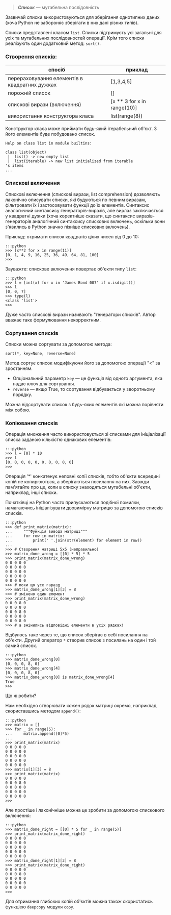 > ***Список*** — мутабельна послідовність

Зазвичай списки використовуються для 
зберігання однотипних даних 
(хоча Python не забороняє зберігати в них 
дані різних типів). 

Списки представлені класом `list`. 
Списки підтримуєть усі загальні для усіх та мутабельних послідовностей операції. 
Крім того списки реалізують один додатковий метод: `sort()`. 

### Створення списків:

| спосіб | приклад |
|-|-|
|перераховування елементів в квадратних дужках|[1,3,4,5]|
|порожній список|[]|
|спискові вирази (включення)|[x ** 3 for x in range(10)]|
|використання конструктора класа|list(range(8))|

Конструктор класа може приймати будь-який ітерабельний об'єкт. З його елементів буде побудовано список.

	Help on class list in module builtins:

	class list(object)
	 |  list() -> new empty list
	 |  list(iterable) -> new list initialized from iterable
	's items
	...
	

	
### Спискові включення

Спискові включення  (спискові вирази, list comprehension) дозволяють лаконічно описувати списки, які будуються по певним виразам, фільтровати їх і застосовувати функції до їх елементів. 
Синтаксис аналогичний синтаксису генераторів-виразів, але вирлаз заключається 
у квадратні дужки (хоча коректніше сказати, що синтаксис 
виразів-генераторів аналогічний синтаксису спискових включень, оскільки 
вони з'явились в Python значно пізніше спискових включень).


Приклад: отримати список квадратів цілих чисел від 0 до 10:

	:::python
	>>> [x**2 for x in range(11)]
	[0, 1, 4, 9, 16, 25, 36, 49, 64, 81, 100]
	>>>

Зауважте: спискове включення повертає об'єкти типу `list`:

	:::python
	>>> l = [int(x) for x in 'James Bond 007' if x.isdigit()]
	>>> l
	[0, 0, 7]
	>>> type(l)
	<class 'list'>
	>>>


Дуже часто спискові вирази називають "генератори списків". Автор вважає таке формулювання некорректним.
	
	
### Сортування списків
	
Списки можна сортувати за допомогою метода:

	sort(*, key=None, reverse=None)

Метод сортує список модифікуючи його за допомогою операції "<" за зростанням. 

- Опціональний параметр `key` — це функція від одного аргумента, яка надає ключ для сортування.  
- `reverse` — якщо True, то сортування відбувається у зворотньому порядку.

Можна відсортувати список з будь-яких елементів які можна порівняти між собою.



### Копіювання списків

Операція множення часто використовується зі списками для ініціалізації списка заданою  кількістю однакових елементів:

	:::python
	>>> l = [0] * 10
	>>> l
	[0, 0, 0, 0, 0, 0, 0, 0, 0, 0]
	>>>

Операція '*' конкатенує неповні копії списків, тобто об'єкти всередині копій не  копирюються, а зберігаються посилання на них. Завжди пам'ятайте про це, коли в списку  знаходяться мутабельні об'єкти, наприклад, інші списки.

Початківці на Python часто припускаються подібної помилки, намагаючись ініціалізувати двовимірну матрицю за допомогою списків списків.

	:::python
	>>> def print_matrix(matrix):
	...     """Функція вивода матриці"""
	...     for row in matrix:
	...         print(' '.join(str(element) for element in row))
	...
	>>> # Створення матриці 5x5 (неправильно)
	>>> matrix_done_wrong = [[0] * 5] * 5
	>>> print_matrix(matrix_done_wrong)
	0 0 0 0 0
	0 0 0 0 0
	0 0 0 0 0
	0 0 0 0 0
	0 0 0 0 0
	>>> # поки що усе гаразд
	>>> matrix_done_wrong[1][3] = 8
	>>> # змінено один елемент
	>>> print_matrix(matrix_done_wrong)
	0 0 0 8 0
	0 0 0 8 0
	0 0 0 8 0
	0 0 0 8 0
	0 0 0 8 0
	>>> # а змінились відповідні елементи в усіх рядках!
	
Відбулось таке через те, що список зберігає в себі посилання на об'єкти. Другий оператор `*` створив список з посилань на один і той самий список. 

	:::python
	>>> matrix_done_wrong[0]
	[0, 0, 0, 8, 0]
	>>> matrix_done_wrong[4]
	[0, 0, 0, 8, 0]
	>>> matrix_done_wrong[0] is matrix_done_wrong[4]
	True
	>>>

Що ж робити? 

Нам необхідно створювати кожен рядок матриці окремо, наприклад скориставшись методом `append()`:

	:::python
	>>> matrix = []
	>>> for _ in range(5):
	...     matrix.append([0]*5)
	...
	>>> print_matrix(matrix)
	0 0 0 0 0
	0 0 0 0 0
	0 0 0 0 0
	0 0 0 0 0
	0 0 0 0 0
	>>> matrix[1][3] = 8
	>>> print_matrix(matrix)
	0 0 0 0 0
	0 0 0 8 0
	0 0 0 0 0
	0 0 0 0 0
	0 0 0 0 0
	>>>
	
Але простіше і лаконічніше можна це зробити за допомогою спискового включення:

	:::python
	>>> matrix_done_right = [[0] * 5 for _ in range(5)]
	>>> print_matrix(matrix_done_right)
	0 0 0 0 0
	0 0 0 0 0
	0 0 0 0 0
	0 0 0 0 0
	0 0 0 0 0
	>>> matrix_done_right[1][3] = 8
	>>> print_matrix(matrix_done_right)
	0 0 0 0 0
	0 0 0 8 0
	0 0 0 0 0
	0 0 0 0 0
	0 0 0 0 0
	>>>
	
Для отримання глибоких копій об'єктів можна також скористатись функцією `deepcopy` модуля `copy`.
